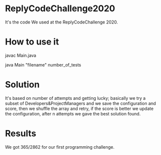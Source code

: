 # ReplyCodeChallenge2020
It's the code We used at the ReplyCodeChallenge 2020.
# How to use it
javac Main.java

java Main "filename" number_of_tests
# Solution
It's based on number of attempts and getting lucky; basically we try a subset of Developers&ProjectManagers and we save the configuration and score, then we shuffle the array and retry, if the score is better we update the configuration, after n attempts we gave the best solution found.

# Results
We got 365/2862 for our first programming challenge.
